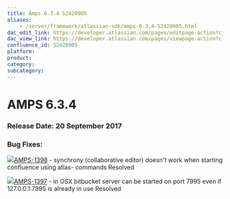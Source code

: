 ```yaml
---
title: Amps 6.3.4 52428905
aliases:
    - /server/framework/atlassian-sdk/amps-6.3.4-52428905.html
dac_edit_link: https://developer.atlassian.com/pages/editpage.action?cjm=wozere&pageId=52428905
dac_view_link: https://developer.atlassian.com/pages/viewpage.action?cjm=wozere&pageId=52428905
confluence_id: 52428905
platform:
product:
category:
subcategory:
---
```

# AMPS 6.3.4

### Release Date: 20 September 2017

### Bug Fixes: 

<a href="https://ecosystem.atlassian.net/browse/AMPS-1398?src=confmacro" class="jira-issue-key"><img src="https://ecosystem.atlassian.net/secure/viewavatar?size=xsmall&amp;avatarId=15303&amp;avatarType=issuetype" class="icon" />AMPS-1398</a> - synchrony (collaborative editor) doesn't work when starting confluence using atlas- commands Resolved

<a href="https://ecosystem.atlassian.net/browse/AMPS-1397?src=confmacro" class="jira-issue-key"><img src="https://ecosystem.atlassian.net/secure/viewavatar?size=xsmall&amp;avatarId=15303&amp;avatarType=issuetype" class="icon" />AMPS-1397</a> - in OSX bitbucket server can be started on port 7995 even if 127.0.0.1:7995 is already in use Resolved

























